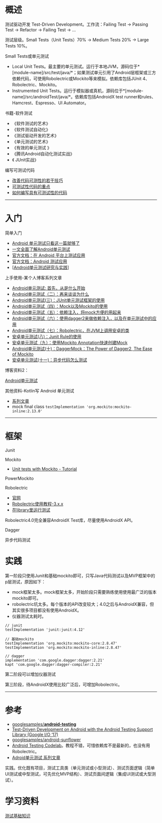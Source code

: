 # 概述

测试驱动开发 Test-Driven Development。工作流：Failing Test -> Passing Test -> Refactor -> Failing Test -> …

测试层级。Small Tests（Unit Tests）70% -> Medium Tests 20% -> Large Tests 10%。

Small Tests或单元测试

- Local Unit Tests。最主要的单元测试。运行于本地JVM，源码位于*[module-name]/src/test/java/*；如果测试单元引用了Android层框架或三方依赖代码，可使用Robolectric或Mockito等来模拟。依赖库包括JUnit 4、Robolectric、Mockito。
- Instrumented Unit Tests。运行于模拟器或真机，源码位于*[module-name]/src/androidTest/java/*。依赖库包括AndroidX test runner和rules、Hamcrest、Espresso、UI Automator。

书籍-软件测试

- 《软件测试的艺术》
- 《软件测试自动化》
- 《测试驱动开发的艺术》
- 《单元测试的艺术》
- 《有效的单元测试 》
- 《腾讯Android自动化测试实战》
- 《 JUnit实战》

编写可测试代码

- [改善代码可测性的若干技巧](http://www.importnew.com/27767.html)
- [可测试性代码的重点](http://www.ituring.com.cn/book/miniarticle/133207)
- [如何编写具有可测试性的代码](https://www.cnblogs.com/wenpeng/p/8266472.html)

------

# 入门

简单入门

- [Android 单元测试只看这一篇就够了](https://juejin.im/post/5b57e3fbf265da0f47352618#heading-17)
- [一文全面了解Android单元测试](https://juejin.im/post/5b43817ce51d45198e720f40)
- [官方文档：在 Android 平台上测试应用 ](https://developer.android.com/training/testing)
- [官方文档：Android 测试应用](https://developer.android.com/studio/test?hl=zh-cn)
- [[Android单元测试研究与实践](https://tech.meituan.com/2015/12/24/android-unit-test.html)]

上手使用-某个人博客系列文章

- [Android单元测试: 首先，从是什么开始](http://chriszou.com/2016/04/13/android-unit-testing-start-from-what.html)
- [Android单元测试（二）：再来谈谈为什么](http://chriszou.com/2016/04/16/android-unit-testing-about-why.html)
- [Android单元测试(三)：JUnit单元测试框架的使用](http://chriszou.com/2016/04/18/android-unit-testing-junit.html)
- [Android单元测试（四）：Mock以及Mockito的使用](http://chriszou.com/2016/04/29/android-unit-testing-mockito.html)
- [Android单元测试（五）：依赖注入，将mock方便的用起来](http://chriszou.com/2016/05/06/android-unit-testing-di.html)
- [Android单元测试（六）：使用dagger2来做依赖注入，以及在单元测试中的应用](http://chriszou.com/2016/05/10/android-unit-testing-di-dagger.html)
- [Android单元测试（七）：Robolectric，在JVM上调用安卓的类](http://chriszou.com/2016/06/05/robolectric-android-on-jvm.html)
- [安卓单元测试(八)：Junit Rule的使用](http://chriszou.com/2016/07/09/junit-rule.html)
- [安卓单元测试（九）：使用Mockito Annotation快速创建Mock](http://chriszou.com/2016/07/16/mockito-annotation.html)
- [Android单元测试(十)：DaggerMock：The Power of Dagger2, The Ease of Mockito](http://chriszou.com/2016/07/24/android-unit-testing-daggermock.html)
- [安卓单元测试(十一)：异步代码怎么测试](http://chriszou.com/2016/08/06/android-unit-testing-async.html)

博客资料2：

[Android单元测试](https://weilu.blog.csdn.net/category_9270906.html)

其他资料-Kotlin写 Android 单元测试

- [系列文章](https://www.jianshu.com/p/fdf53b8bc6ed)
- mock final class `testImplementation 'org.mockito:mockito-inline:2.13.0'`

------

# 框架

Junit

Mockito

- [Unit tests with Mockito - Tutorial](https://www.vogella.com/tutorials/Mockito/article.html)

PowerMockito

Robolectric

- [官网](http://robolectric.org/)
- [Robolectric使用教程-3.x.x](http://blog.hanschen.site/2016/12/10/robolectric.html)
- [在library里运行测试](https://github.com/robolectric/deckard/issues/70)

Robolectric4.0完全兼容AndroidX Test库，尽量使用AndroidX API。

Dagger

异步代码测试

# 实践

第一阶段只使用Junit和基础mockito即可，只写Java代码测试以及MVP框架中的p层测试，原因如下：

- mock框架太多。mock框架太多，开始阶段只需要熟练使用使用最广泛的版本mockito即可。
- robolectric坑太多。每个版本的API改变较大；4.0之后与AndroidX兼容，但其实很多项目都没有使用AndroidX。
- 仪器测试太耗时。

```
// junit
testImplementation 'junit:junit:4.12'

// 基础mockito
testImplementation 'org.mockito:mockito-core:2.8.47'
testImplementation 'org.mockito:mockito-inline:2.8.47'

// dagger
implementation 'com.google.dagger:dagger:2.21'
kapt 'com.google.dagger:dagger-compiler:2.21'
```

第二阶段可以增加仪器测试

第三阶段，待AndroidX使用比较广泛后，可增加Robolectric。

------

# 参考

- [googlesamples/**android-testing**](https://github.com/googlesamples/android-testing)
- [Test-Driven Development on Android with the Android Testing Support Library (Google I/O ‘17)](https://www.youtube.com/watch?v=pK7W5npkhho&start=111)
- [googlesamples/android-sunflower](https://github.com/googlesamples/android-sunflower)
- [Android Testing Codelab](https://codelabs.developers.google.com/codelabs/android-testing/index.html#0)。教程不错，可惜依赖库不是最新的，也没有用Robolectric。
- [Adroid单元测试 系列文章](http://chriszou.com/2016/04/16/android-unit-testing-about-why.html)

实践。优化既有项目，测试工具类（单元测试或小型测试）、测试页面逻辑（简单UI测试或中型测试，可先优化MVP结构）、测试页面间逻辑（集成UI测试或大型测试）。

# 学习资料

[测试基础知识](https://developer.android.com/training/testing/fundamentals?hl=zh-cn)






